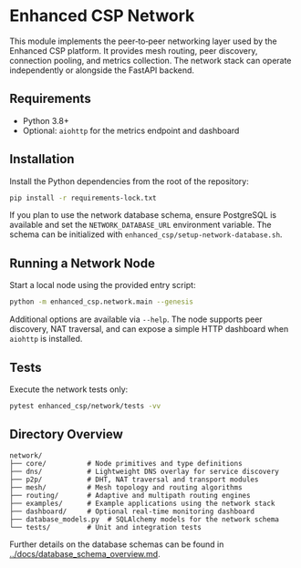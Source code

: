 # Enhanced CSP Network

This module implements the peer‑to‑peer networking layer used by the Enhanced CSP platform. It provides mesh routing, peer discovery, connection pooling, and metrics collection. The network stack can operate independently or alongside the FastAPI backend.

## Requirements
- Python 3.8+
- Optional: `aiohttp` for the metrics endpoint and dashboard

## Installation
Install the Python dependencies from the root of the repository:

```bash
pip install -r requirements-lock.txt
```

If you plan to use the network database schema, ensure PostgreSQL is available and set the `NETWORK_DATABASE_URL` environment variable. The schema can be initialized with `enhanced_csp/setup-network-database.sh`.

## Running a Network Node
Start a local node using the provided entry script:

```bash
python -m enhanced_csp.network.main --genesis
```

Additional options are available via `--help`. The node supports peer discovery, NAT traversal, and can expose a simple HTTP dashboard when `aiohttp` is installed.

## Tests
Execute the network tests only:

```bash
pytest enhanced_csp/network/tests -vv
```

## Directory Overview
```
network/
├── core/          # Node primitives and type definitions
├── dns/           # Lightweight DNS overlay for service discovery
├── p2p/           # DHT, NAT traversal and transport modules
├── mesh/          # Mesh topology and routing algorithms
├── routing/       # Adaptive and multipath routing engines
├── examples/      # Example applications using the network stack
├── dashboard/     # Optional real‑time monitoring dashboard
├── database_models.py  # SQLAlchemy models for the network schema
└── tests/         # Unit and integration tests
```

Further details on the database schemas can be found in [../docs/database_schema_overview.md](../../docs/database_schema_overview.md).
